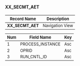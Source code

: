 <style scoped>
table {
  font-size: 13px;
}
</style>

#### **XX_SECMT_AET** 
| Record Name         | Description          |  
| ------------------- | -------------------- | 
| **XX_SECMT_AET**     | Navigation View      |

| Num | Field Name         | Key | 
| --- | ------------------ | --- | 
|   1 | PROCESS_INSTANCE   | Asc |
|   2 | OPRID              | Asc |
|   3 | RUN_CNTL_ID        | Asc |



